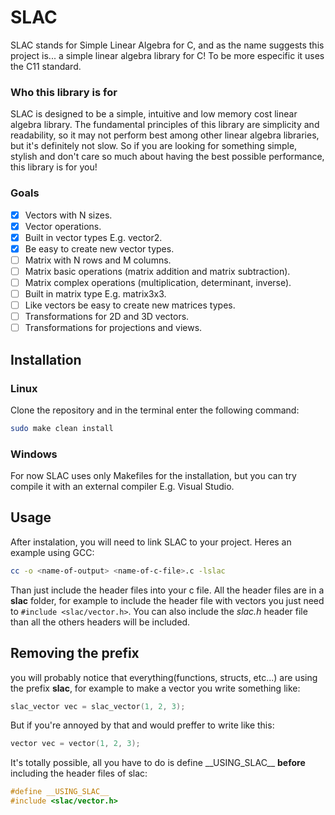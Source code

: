 # SLAC

SLAC stands for Simple Linear Algebra for C, and as the name suggests this project is... a simple linear algebra library for C! To be more especific it uses the C11 standard.

### Who this library is for

SLAC is designed to be a simple, intuitive and low memory cost linear algebra library. The fundamental principles of this library are simplicity and readability, so it may not perform best among other linear algebra libraries, but it's definitely not slow. So if you are looking for something simple, stylish and don't care so much about having the best possible performance, this library is for you!

### Goals

- [x] Vectors with N sizes.
- [x] Vector operations.
- [x] Built in vector types E.g. vector2.
- [x] Be easy to create new vector types.
- [ ] Matrix with N rows and M columns.
- [ ] Matrix basic operations (matrix addition and matrix subtraction).
- [ ] Matrix complex operations (multiplication, determinant, inverse).
- [ ] Built in matrix type E.g. matrix3x3.
- [ ] Like vectors be easy to create new matrices types.
- [ ] Transformations for 2D and 3D vectors.
- [ ] Transformations for projections and views.

## Installation

### Linux

Clone the repository and in the terminal enter the following command:
```bash
sudo make clean install
```

### Windows

For now SLAC uses only Makefiles for the installation, but you can try compile it with an external compiler E.g. Visual Studio.

## Usage

After instalation, you will need to link SLAC to your project.
Heres an example using GCC:
```bash
cc -o <name-of-output> <name-of-c-file>.c -lslac
```

Than just include the header files into your c file. All the header files are in a **slac** folder, for example to include the header file with vectors you just need to `#include <slac/vector.h>`. You can also include the *slac.h* header file than all the others headers will be included.

## Removing the prefix

you will probably notice that everything(functions, structs, etc...) are using the prefix **slac**, for example to make a vector you write something like:
```c
slac_vector vec = slac_vector(1, 2, 3);
```

But if you're annoyed by that and would preffer to write like this:
```c
vector vec = vector(1, 2, 3);
```

It's totally possible, all you have to do is define \_\_USING\_SLAC\_\_ **before** including the header files of slac:
```c
#define __USING_SLAC__
#include <slac/vector.h>
```
